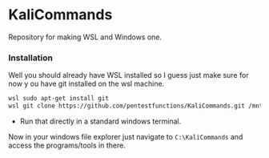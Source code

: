 # KaliCommands
Repository for making WSL and Windows one. 

### Installation
Well you should already have WSL installed so I guess just make sure for now y ou have git installed on the wsl machine.

```bash
wsl sudo apt-get install git
wsl git clone https://github.com/pentestfunctions/KaliCommands.git /mnt/c/KaliCommands
```
- Run that directly in a standard windows terminal. 

Now in your windows file explorer just navigate to `C:\KaliCommands` and access the programs/tools in there.
